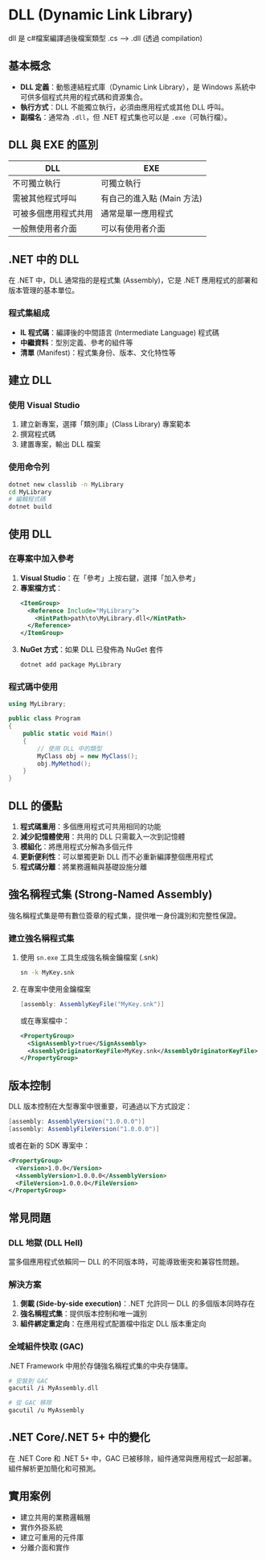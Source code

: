 # DLL (Dynamic Link Library)

dll 是 c#檔案編譯過後檔案類型
.cs --> .dll (透過 compilation)

## 基本概念

- **DLL 定義**：動態連結程式庫（Dynamic Link Library），是 Windows 系統中可供多個程式共用的程式碼和資源集合。
- **執行方式**：DLL 不能獨立執行，必須由應用程式或其他 DLL 呼叫。
- **副檔名**：通常為 `.dll`，但 .NET 程式集也可以是 `.exe`（可執行檔）。

## DLL 與 EXE 的區別

| DLL                  | EXE                        |
| -------------------- | -------------------------- |
| 不可獨立執行         | 可獨立執行                 |
| 需被其他程式呼叫     | 有自己的進入點 (Main 方法) |
| 可被多個應用程式共用 | 通常是單一應用程式         |
| 一般無使用者介面     | 可以有使用者介面           |

## .NET 中的 DLL

在 .NET 中，DLL 通常指的是程式集 (Assembly)，它是 .NET 應用程式的部署和版本管理的基本單位。

### 程式集組成

- **IL 程式碼**：編譯後的中間語言 (Intermediate Language) 程式碼
- **中繼資料**：型別定義、參考的組件等
- **清單** (Manifest)：程式集身份、版本、文化特性等

## 建立 DLL

### 使用 Visual Studio

1. 建立新專案，選擇「類別庫」(Class Library) 專案範本
2. 撰寫程式碼
3. 建置專案，輸出 DLL 檔案

### 使用命令列

```bash
dotnet new classlib -n MyLibrary
cd MyLibrary
# 編輯程式碼
dotnet build
```

## 使用 DLL

### 在專案中加入參考

1. **Visual Studio**：在「參考」上按右鍵，選擇「加入參考」
2. **專案檔方式**：
   ```xml
   <ItemGroup>
     <Reference Include="MyLibrary">
       <HintPath>path\to\MyLibrary.dll</HintPath>
     </Reference>
   </ItemGroup>
   ```
3. **NuGet 方式**：如果 DLL 已發佈為 NuGet 套件
   ```bash
   dotnet add package MyLibrary
   ```

### 程式碼中使用

```csharp
using MyLibrary;

public class Program
{
    public static void Main()
    {
        // 使用 DLL 中的類型
        MyClass obj = new MyClass();
        obj.MyMethod();
    }
}
```

## DLL 的優點

1. **程式碼重用**：多個應用程式可共用相同的功能
2. **減少記憶體使用**：共用的 DLL 只需載入一次到記憶體
3. **模組化**：將應用程式分解為多個元件
4. **更新便利性**：可以單獨更新 DLL 而不必重新編譯整個應用程式
5. **程式碼分離**：將業務邏輯與基礎設施分離

## 強名稱程式集 (Strong-Named Assembly)

強名稱程式集是帶有數位簽章的程式集，提供唯一身份識別和完整性保證。

### 建立強名稱程式集

1. 使用 `sn.exe` 工具生成強名稱金鑰檔案 (.snk)
   ```bash
   sn -k MyKey.snk
   ```
2. 在專案中使用金鑰檔案
   ```csharp
   [assembly: AssemblyKeyFile("MyKey.snk")]
   ```
   或在專案檔中：
   ```xml
   <PropertyGroup>
     <SignAssembly>true</SignAssembly>
     <AssemblyOriginatorKeyFile>MyKey.snk</AssemblyOriginatorKeyFile>
   </PropertyGroup>
   ```

## 版本控制

DLL 版本控制在大型專案中很重要，可通過以下方式設定：

```csharp
[assembly: AssemblyVersion("1.0.0.0")]
[assembly: AssemblyFileVersion("1.0.0.0")]
```

或者在新的 SDK 專案中：

```xml
<PropertyGroup>
  <Version>1.0.0</Version>
  <AssemblyVersion>1.0.0.0</AssemblyVersion>
  <FileVersion>1.0.0.0</FileVersion>
</PropertyGroup>
```

## 常見問題

### DLL 地獄 (DLL Hell)

當多個應用程式依賴同一 DLL 的不同版本時，可能導致衝突和兼容性問題。

### 解決方案

1. **側載 (Side-by-side execution)**：.NET 允許同一 DLL 的多個版本同時存在
2. **強名稱程式集**：提供版本控制和唯一識別
3. **組件綁定重定向**：在應用程式配置檔中指定 DLL 版本重定向

### 全域組件快取 (GAC)

.NET Framework 中用於存儲強名稱程式集的中央存儲庫。

```bash
# 安裝到 GAC
gacutil /i MyAssembly.dll

# 從 GAC 移除
gacutil /u MyAssembly
```

## .NET Core/.NET 5+ 中的變化

在 .NET Core 和 .NET 5+ 中，GAC 已被移除，組件通常與應用程式一起部署。組件解析更加簡化和可預測。

## 實用案例

- 建立共用的業務邏輯層
- 實作外掛系統
- 建立可重用的元件庫
- 分離介面和實作
